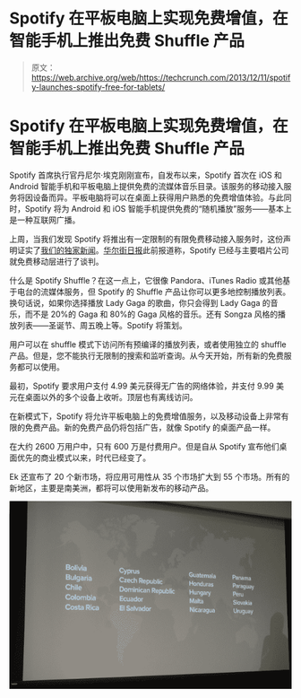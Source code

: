# Spotify 在平板电脑上实现免费增值，在智能手机上推出免费 Shuffle 产品

> 原文：<https://web.archive.org/web/https://techcrunch.com/2013/12/11/spotify-launches-spotify-free-for-tablets/>

# Spotify 在平板电脑上实现免费增值，在智能手机上推出免费 Shuffle 产品

Spotify 首席执行官丹尼尔·埃克刚刚宣布，自发布以来，Spotify 首次在 iOS 和 Android 智能手机和平板电脑上提供免费的流媒体音乐目录。该服务的移动接入服务将因设备而异。平板电脑将可以在桌面上获得用户熟悉的免费增值体验。与此同时，Spotify 将为 Android 和 iOS 智能手机提供免费的“随机播放”服务——基本上是一种互联网广播。

上周，当我们发现 Spotify 将推出有一定限制的有限免费移动接入服务时，这份声明证实了[我们的独家新闻](https://web.archive.org/web/20230404085855/https://techcrunch.com/2013/12/05/free-spotify-mobile/)。[华尔街日报](https://web.archive.org/web/20230404085855/http://online.wsj.com/news/articles/SB10001424052702304096104579240432005003354)此前报道称，Spotify 已经与主要唱片公司就免费移动层进行了谈判。

什么是 Spotify Shuffle？在这一点上，它很像 Pandora、iTunes Radio 或其他基于电台的流媒体服务，但 Spotify 的 Shuffle 产品让你可以更多地控制播放列表。换句话说，如果你选择播放 Lady Gaga 的歌曲，你只会得到 Lady Gaga 的音乐，而不是 20%的 Gaga 和 80%的 Gaga 风格的音乐。还有 Songza 风格的播放列表——圣诞节、周五晚上等。Spotify 将策划。

用户可以在 shuffle 模式下访问所有预编译的播放列表，或者使用独立的 shuffle 产品。但是，您不能执行无限制的搜索和监听查询。从今天开始，所有新的免费服务都可以使用。

最初，Spotify 要求用户支付 4.99 美元获得无广告的网络体验，并支付 9.99 美元在桌面以外的多个设备上收听。顶层也有离线访问。

在新模式下，Spotify 将允许平板电脑上的免费增值服务，以及移动设备上非常有限的免费产品。新的免费产品仍将包括广告，就像 Spotify 的桌面产品一样。

在大约 2600 万用户中，只有 600 万是付费用户。但是自从 Spotify 宣布他们桌面优先的商业模式以来，时代已经变了。

Ek 还宣布了 20 个新市场，将应用可用性从 35 个市场扩大到 55 个市场。所有的新地区，主要是南美洲，都将可以使用新发布的移动产品。

![DSC00622](img/c74d2ca036a2cb487c4121429814be7d.png)
